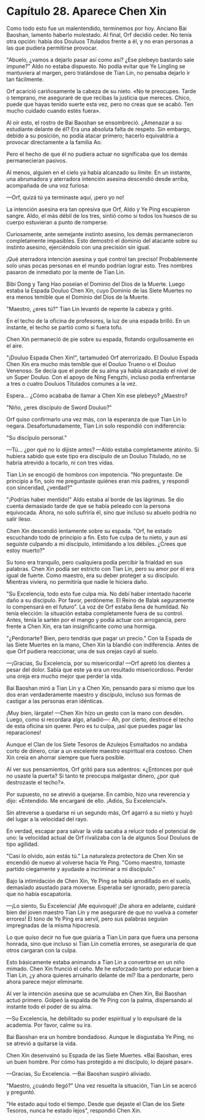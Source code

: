 
# Capítulo 28. Aparece Chen Xin


Como todo esto fue un malentendido, terminemos por hoy. Anciano Bai Baoshan, lamento haberlo molestado. Al final, Orf decidió ceder. No tenía otra opción: había dos Douluos Titulados frente a él, y no eran personas a las que pudiera permitirse provocar.

"Abuelo, ¿vamos a dejarlo pasar así como así? ¿Ese plebeyo bastardo sale impune?" Aldo no estaba dispuesto. No podía evitar que Ye Lingling se mantuviera al margen, pero tratándose de Tian Lin, no pensaba dejarlo ir tan fácilmente.

Orf acarició cariñosamente la cabeza de su nieto. «No te preocupes. Tarde o temprano, me aseguraré de que recibas la justicia que mereces. Chico, puede que hayas tenido suerte esta vez, pero no creas que se acabó. Ten mucho cuidado cuando estés fuera».

Al oír esto, el rostro de Bai Baoshan se ensombreció. ¿Amenazar a su estudiante delante de él? Era una absoluta falta de respeto. Sin embargo, debido a su posición, no podía atacar primero; hacerlo equivaldría a provocar directamente a la familia Ao.

Pero el hecho de que él no pudiera actuar no significaba que los demás permanecieran pasivos.

Al menos, alguien en el cielo ya había alcanzado su límite. En un instante, una abrumadora y aterradora intención asesina descendió desde arriba, acompañada de una voz furiosa:

—Orf, quizá tú ya terminaste aquí, ¡pero yo no!

La intención asesina era tan opresiva que Orf, Aldo y Ye Ping escupieron sangre. Aldo, el más débil de los tres, sintió como si todos los huesos de su cuerpo estuvieran a punto de romperse.

Curiosamente, ante semejante instinto asesino, los demás permanecieron completamente impasibles. Esto demostró el dominio del atacante sobre su instinto asesino, ejerciéndolo con una precisión sin igual.

¡Qué aterradora intención asesina y qué control tan preciso! Probablemente solo unas pocas personas en el mundo podrían lograr esto. Tres nombres pasaron de inmediato por la mente de Tian Lin.

Bibi Dong y Tang Hao poseían el Dominio del Dios de la Muerte. Luego estaba la Espada Douluo Chen Xin, cuyo Dominio de las Siete Muertes no era menos temible que el Dominio del Dios de la Muerte.

"Maestro, ¿eres tú?" Tian Lin levantó de repente la cabeza y gritó.

En el techo de la oficina de profesores, la luz de una espada brilló. En un instante, el techo se partió como si fuera tofu.

Chen Xin permaneció de pie sobre su espada, flotando orgullosamente en el aire.

"¡Douluo Espada Chen Xin!", tartamudeó Orf aterrorizado. El Douluo Espada Chen Xin era mucho más temible que el Douluo Trueno o el Douluo Venenoso. Se decía que el poder de su alma ya había alcanzado el nivel de un Super Douluo. Con el apoyo de Ning Fengzhi, incluso podía enfrentarse a tres o cuatro Douluos Titulados comunes a la vez.

Espera... ¿Cómo acababa de llamar a Chen Xin ese plebeyo? ¿Maestro?

"Niño, ¿eres discípulo de Sword Douluo?"

Orf quiso confirmarlo una vez más, con la esperanza de que Tian Lin lo negara. Desafortunadamente, Tian Lin solo respondió con indiferencia:

"Su discípulo personal."

—Tú... ¿por qué no lo dijiste antes? —Aldo estaba completamente atónito. Si hubiera sabido que este tipo era discípulo de un Douluo Titulado, no se habría atrevido a tocarlo, ni con tres vidas.

Tian Lin se encogió de hombros con impotencia. "No preguntaste. De principio a fin, solo me preguntaste quiénes eran mis padres, y respondí con sinceridad, ¿verdad?"

"¡Podrías haber mentido!" Aldo estaba al borde de las lágrimas. Se dio cuenta demasiado tarde de que se había peleado con la persona equivocada. Ahora, no solo sufriría él, sino que incluso su abuelo podría no salir ileso.

Chen Xin descendió lentamente sobre su espada. "Orf, he estado escuchando todo de principio a fin. Esto fue culpa de tu nieto, y aun así seguiste culpando a mi discípulo, intimidando a los débiles. ¿Crees que estoy muerto?"

Su tono era tranquilo, pero cualquiera podía percibir la frialdad en sus palabras. Chen Xin podía ser estricto con Tian Lin, pero su amor por él era igual de fuerte. Como maestro, era su deber proteger a su discípulo. Mientras viviera, no permitiría que nadie le hiciera daño.

"Su Excelencia, todo esto fue culpa mía. No debí haber intentado hacerle daño a su discípulo. Por favor, perdóneme. El Reino de Balak seguramente lo compensará en el futuro". La voz de Orf estaba llena de humildad. No tenía elección: la situación estaba completamente fuera de su control. Antes, tenía la sartén por el mango y podía actuar con arrogancia, pero frente a Chen Xin, era tan insignificante como una hormiga.

"¿Perdonarte? Bien, pero tendrás que pagar un precio." Con la Espada de las Siete Muertes en la mano, Chen Xin la blandió con indiferencia. Antes de que Orf pudiera reaccionar, una de sus orejas cayó al suelo.

—¡Gracias, Su Excelencia, por su misericordia! —Orf apretó los dientes a pesar del dolor. Sabía que este ya era un resultado misericordioso. Perder una oreja era mucho mejor que perder la vida.

Bai Baoshan miró a Tian Lin y a Chen Xin, pensando para sí mismo que los dos eran verdaderamente maestro y discípulo, incluso sus formas de castigar a las personas eran idénticas.

¡Muy bien, lárgate! —Chen Xin hizo un gesto con la mano con desdén. Luego, como si recordara algo, añadió—: Ah, por cierto, destrocé el techo de esta oficina sin querer. Pero es tu culpa, ¡así que puedes pagar las reparaciones!

Aunque el Clan de los Siete Tesoros de Azulejos Esmaltados no andaba corto de dinero, criar a un excelente maestro espiritual era costoso. Chen Xin creía en ahorrar siempre que fuera posible.

Al ver sus pensamientos, Orf gritó para sus adentros: «¿Entonces por qué no usaste la puerta? Si tanto te preocupa malgastar dinero, ¿por qué destrozaste el techo?».

Por supuesto, no se atrevió a quejarse. En cambio, hizo una reverencia y dijo: «Entendido. Me encargaré de ello. ¡Adiós, Su Excelencia!».

Sin atreverse a quedarse ni un segundo más, Orf agarró a su nieto y huyó del lugar a la velocidad del rayo.

En verdad, escapar para salvar la vida sacaba a relucir todo el potencial de uno: la velocidad actual de Orf rivalizaba con la de algunos Soul Douluos de tipo agilidad.

"Casi lo olvido, aún estás tú." La naturaleza protectora de Chen Xin se encendió de nuevo al volverse hacia Ye Ping. "Como maestro, tomaste partido ciegamente y ayudaste a incriminar a mi discípulo."

Bajo la intimidación de Chen Xin, Ye Ping se había arrodillado en el suelo, demasiado asustado para moverse. Esperaba ser ignorado, pero parecía que no había escapatoria.

—¡Lo siento, Su Excelencia! ¡Me equivoqué! ¡De ahora en adelante, cuidaré bien del joven maestro Tian Lin y me aseguraré de que no vuelva a cometer errores! El tono de Ye Ping era servil, pero sus palabras seguían impregnadas de la misma hipocresía.

Lo que quiso decir no fue que guiaría a Tian Lin para que fuera una persona honrada, sino que incluso si Tian Lin cometía errores, se aseguraría de que otros cargaran con la culpa.

Esto básicamente estaba animando a Tian Lin a convertirse en un niño mimado. Chen Xin frunció el ceño. Me he esforzado tanto por educar bien a Tian Lin, ¿y ahora quieres arruinarlo delante de mí? Iba a perdonarte, pero ahora parece mejor eliminarte.

Al ver la intención asesina que se acumulaba en Chen Xin, Bai Baoshan actuó primero. Golpeó la espalda de Ye Ping con la palma, dispersando al instante todo el poder de su alma.

—Su Excelencia, he debilitado su poder espiritual y lo expulsaré de la academia. Por favor, calme su ira.

Bai Baoshan era un hombre bondadoso. Aunque le disgustaba Ye Ping, no se atrevió a quitarse la vida.

Chen Xin desenvainó su Espada de las Siete Muertes. «Bai Baoshan, eres un buen hombre. Por cómo has protegido a mi discípulo, lo dejaré pasar».

—Gracias, Su Excelencia. —Bai Baoshan suspiró aliviado.

"Maestro, ¿cuándo llegó?" Una vez resuelta la situación, Tian Lin se acercó y preguntó.

"He estado aquí todo el tiempo. Desde que dejaste el Clan de los Siete Tesoros, nunca he estado lejos", respondió Chen Xin.